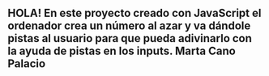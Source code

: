 ## HOLA! En este proyecto creado con JavaScript el ordenador crea un número al azar y va dándole pistas al usuario para que pueda adivinarlo con la ayuda de pistas en los inputs. Marta Cano Palacio
